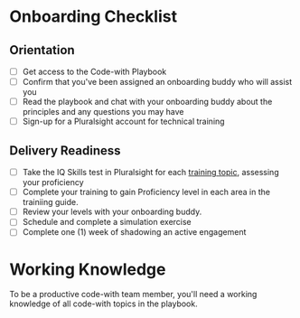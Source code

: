# Onboarding Checklist

## Orientation

- [ ] Get access to the Code-with Playbook
- [ ] Confirm that you've been assigned an onboarding buddy who will assist you
- [ ] Read the playbook and chat with your onboarding buddy about the principles and any questions you may have
- [ ] Sign-up for a Pluralsight account for technical training

## Delivery Readiness

- [ ] Take the IQ Skills test in Pluralsight for each [training topic](onboarding/training/readme.md), assessing your proficiency
- [ ] Complete your training to gain Proficiency level in each area in the trainiing guide.
- [ ] Review your levels with your onboarding buddy.
- [ ] Schedule and complete a simulation exercise
- [ ] Complete one (1) week of shadowing an active engagement

# Working Knowledge

To be a productive code-with team member, you'll need a working knowledge of all code-with topics in the playbook.